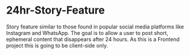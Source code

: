 # 24hr-Story-Feature
Story feature similar to those found in popular social media platforms like Instagram and WhatsApp. The goal is to allow a user to post short, ephemeral content that disappears after 24 hours. As this is a Frontend project this is going to be client-side only.
